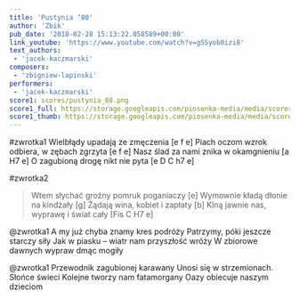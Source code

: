 ```yaml
---
title: 'Pustynia ’80'
author: 'Zbik'
pub_date: '2018-02-28 15:13:22.058589+00:00'
link_youtube: 'https://www.youtube.com/watch?v=gSSyob0izi8'
text_authors:
 - 'jacek-kaczmarski'
composers:
 - 'zbigniew-lapinski'
performers:
 - 'jacek-kaczmarski'
score1: scores/pustynia_80.png
score1_full: https://storage.googleapis.com/piosenka-media/media/scores/pustynia_80.png
score1_thumb: https://storage.googleapis.com/piosenka-media/media/scores/pustynia_80.png.180x0_q85_upscale.png
---
```


#zwrotka1
Wielbłądy upadają ze zmęczenia [e f e]
Piach oczom wzrok odbiera, w zębach zgrzyta [e f e]
Nasz ślad za nami znika w okamgnieniu [a H7 e]
O zagubioną drogę nikt nie pyta [e D C h7 e]

#zwrotka2
>Wtem słychać groźny pomruk poganiaczy [e]
>Wymownie kładą dłonie na kindżały [g]
>Żądają wina, kobiet i zapłaty [b]
>Klną jawnie nas, wyprawę i świat cały [Fis C H7 e]

@zwrotka1
A my już chyba znamy kres podróży
Patrzymy, póki jeszcze starczy siły
Jak w piasku – wiatr nam przyszłość wróży
W zbiorowe dawnych wypraw dmąc mogiły

@zwrotka1
Przewodnik zagubionej karawany
Unosi się w strzemionach. Słońce świeci
Kolejne tworzy nam fatamorgany
Oazy obiecuje naszym dzieciom